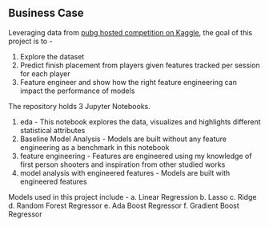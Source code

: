 ## Business Case

Leveraging data from [pubg hosted competition on Kaggle](https://www.kaggle.com/competitions/pubg-finish-placement-prediction), the goal of this project is to - 

  1. Explore the dataset 
  2. Predict finish placement from players given features tracked per session for each player 
  3. Feature engineer and show how the right feature engineering can impact the performance of models

The repository holds 3 Jupyter Notebooks. 
  1. eda - This notebook explores the data, visualizes and highlights different statistical attributes
  2. Baseline Model Analysis - Models are built without any feature engineering as a benchmark in this notebook
  3. feature engineering - Features are engineered using my knowledge of first person shooters and inspiration from other studied works
  4. model analysis with engineered features - Models are built with engineered features

Models used in this project include -
  a. Linear Regression
  b. Lasso
  c. Ridge
  d. Random Forest Regressor
  e. Ada Boost Regressor
  f. Gradient Boost Regressor
